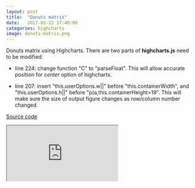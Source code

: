 ```yaml
---
layout: post
title:  "Donuts matrix"
date:   2017-02-22 17:40:06
categories: highcharts
image: donuts-matrix.png
---
```



Donuts matrix using Highcharts. There are two parts of **highcharts.js** need to be modified:

- line 224: change function "C" to "parseFloat". This will allow accurate position for *center* option of highcharts. 

- line 207: insert "this.userOptions.w\|\|" before "this.containerWidth", and "this.userOptions.h\|\|" before "p(a,this.containerHeight>19". This will make sure the size of output figure changes as row/column number changed.
 

[Source code](https://github.com/shinysolutions/donuts)

<iframe src="http://82.164.5.46:3838/donuts/"></iframe><br>

